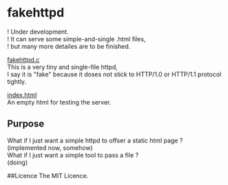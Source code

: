 fakehttpd
=========
! Under development.  
! It can serve some simple-and-single .html files,  
! but many more detailes are to be finished.  
  
[fakehttpd.c](fakehttpd.c)  
This is a very tiny and single-file httpd,  
I say it is "fake" because it doses not stick to 
HTTP/1.0 or HTTP/1.1 protocol tightly.  
  
[index.html](index.html)  
An empty html for testing the server.  

## Purpose
What if I just want a simple httpd to offser a static html page ?  
(implemented now, somehow)  
What if I just want a simple tool to pass a file ?  
(doing)  

##Licence
The MIT Licence.
